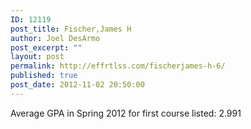 ```yaml
---
ID: 12119
post_title: Fischer,James H
author: Joel DesArmo
post_excerpt: ""
layout: post
permalink: http://effrtlss.com/fischerjames-h-6/
published: true
post_date: 2012-11-02 20:50:00
---
```

<p>Average GPA in Spring 2012 for first course listed: 2.991</p>